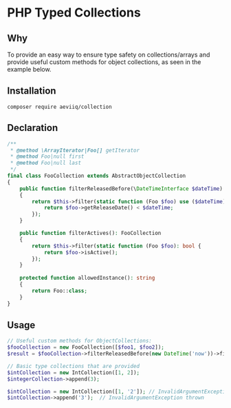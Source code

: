 # PHP Typed Collections

## Why
To provide an easy way to ensure type safety on collections/arrays and provide
useful custom methods for object collections, as seen in the example below.

## Installation
```
composer require aeviiq/collection
```

## Declaration
```php
/**
 * @method \ArrayIterator|Foo[] getIterator
 * @method Foo|null first
 * @method Foo|null last
 */
final class FooCollection extends AbstractObjectCollection
{
    public function filterReleasedBefore(\DateTimeInterface $dateTime): FooCollection
    {
        return $this->filter(static function (Foo $foo) use ($dateTime): bool {
            return $foo->getReleaseDate() < $dateTime;
        });
    }

    public function filterActives(): FooCollection
    {
        return $this->filter(static function (Foo $foo): bool {
            return $foo->isActive();
        });
    }
    
    protected function allowedInstance(): string
    {
        return Foo::class;
    }
}
```

## Usage
```php
// Useful custom methods for ObjectCollections:
$fooCollection = new FooCollection([$foo1, $foo2]);
$result = $fooCollection->filterReleasedBefore(new DateTime('now'))->filterActives();

// Basic type collections that are provided
$intCollection = new IntCollection([1, 2]);
$integerCollection->append(3);

$intCollection = new IntCollection([1, '2']); // InvalidArgumentException thrown
$intCollection->append('3');  // InvalidArgumentException thrown
```
